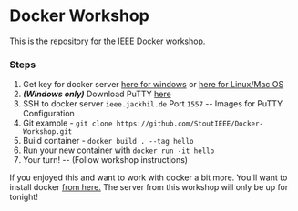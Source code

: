 # Docker Workshop

This is the repository for the IEEE Docker workshop. 

### Steps

1. Get key for docker server [here for windows](http://books.jackhil.de:6969/files/docker.ppk/) or [here for Linux/Mac OS](http://books.jackhil.de:6969/files/docker/)
2. ***(Windows only)*** Download PuTTY [here](https://the.earth.li/~sgtatham/putty/latest/w64/putty.exe)
3. SSH to docker server `ieee.jackhil.de` Port `1557`
    -- Images for PuTTY Configuration
4. Git example - `git clone https://github.com/StoutIEEE/Docker-Workshop.git`
5. Build container - `docker build . --tag hello`
6. Run your new container with `docker run -it hello`
7. Your turn! -- (Follow workshop instructions)


If you enjoyed this and want to work with docker a bit more. You'll want to install docker [from here.](https://docs.docker.com/docker-for-windows/install/)
The server from this workshop will only be up for tonight!
